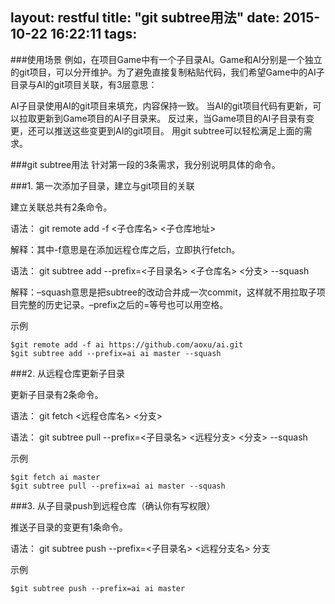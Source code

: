 layout: restful
title: "git subtree用法"
date: 2015-10-22 16:22:11
tags:
---

###使用场景
例如，在项目Game中有一个子目录AI。Game和AI分别是一个独立的git项目，可以分开维护。为了避免直接复制粘贴代码，我们希望Game中的AI子目录与AI的git项目关联，有3层意思：

AI子目录使用AI的git项目来填充，内容保持一致。
当AI的git项目代码有更新，可以拉取更新到Game项目的AI子目录来。
反过来，当Game项目的AI子目录有变更，还可以推送这些变更到AI的git项目。
用git subtree可以轻松满足上面的需求。

###git subtree用法
针对第一段的3条需求，我分别说明具体的命令。

###1. 第一次添加子目录，建立与git项目的关联

建立关联总共有2条命令。

语法： git remote add -f <子仓库名> <子仓库地址>

解释：其中-f意思是在添加远程仓库之后，立即执行fetch。

语法： git subtree add --prefix=<子目录名> <子仓库名> <分支> --squash

解释：–squash意思是把subtree的改动合并成一次commit，这样就不用拉取子项目完整的历史记录。–prefix之后的=等号也可以用空格。

示例

    $git remote add -f ai https://github.com/aoxu/ai.git  
    $git subtree add --prefix=ai ai master --squash

###2. 从远程仓库更新子目录

更新子目录有2条命令。

语法： git fetch <远程仓库名> <分支>

语法： git subtree pull --prefix=<子目录名> <远程分支> <分支> --squash

示例

    $git fetch ai master  
    $git subtree pull --prefix=ai ai master --squash

###3. 从子目录push到远程仓库（确认你有写权限）

推送子目录的变更有1条命令。

语法： git subtree push --prefix=<子目录名> <远程分支名> 分支

示例

    $git subtree push --prefix=ai ai master

